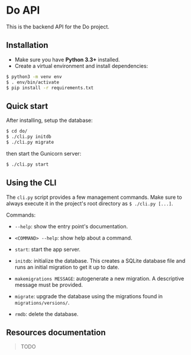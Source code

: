 # Do API

This is the backend API for the Do project.

## Installation

- Make sure you have **Python 3.3+** installed.
- Create a virtual environment and install dependencies:

```bash
$ python3 -m venv env
$ . env/bin/activate
$ pip install -r requirements.txt
```

## Quick start

After installing, setup the database:

```bash
$ cd do/
$ ./cli.py initdb
$ ./cli.py migrate
```

then start the Gunicorn server:

```bash
$ ./cli.py start
```

## Using the CLI

The `cli.py` script provides a few management commands. Make sure to always execute it in the project's root directory as `$ ./cli.py [...]`.

Commands:

- `--help`: show the entry point's documentation.

- `<COMMAND> --help`: show help about a command.

- `start`: start the app server.

- `initdb`: initialize the database. This creates a SQLite database file and runs an initial migration to get it up to date.

- `makemigrations MESSAGE`: autogenerate a new migration. A descriptive message must be provided.

- `migrate`: upgrade the database using the migrations found in `migrations/versions/`.

- `rmdb`: delete the database.

## Resources documentation

> TODO
